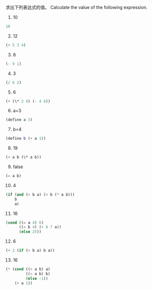 求出下列表达式的值。
Calculate the value of the following expression.

1. 10

```scheme
10
```

2. 12

```scheme
(+ 5 3 4)
```

3. 8

```scheme
(- 9 1)
```

4. 3

```scheme
(/ 6 2)
```

5. 6

```scheme
(+ (\* 2 4) (- 4 6))
```

6. a=3

```scheme
(define a 3)
```

7. b=4

```scheme
(define b (+ a 1))
```

8. 19

```scheme
(+ a b (\* a b))
```

9. false

```scheme
(= a b)
```

10. 4

```scheme
(if (and (> b a) (< b (* a b)))
    b
    a)
```

11. 16

```scheme
(cond ((= a 4) 6)
      ((= b 4) (+ 6 7 a))
      (else 25))
```

12. 6

```scheme
(+ 2 (if (> b a) b a))
```

13. 16

```scheme
(* (cond ((> a b) a)
         ((< a b) b)
         (else -1))
    (+ a 1))
```
